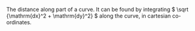 The distance along part of a curve. It can be found by integrating
$ \sqrt {\mathrm{dx}^2 + \mathrm{dy}^2} $ along the curve, in cartesian
co-ordinates.
